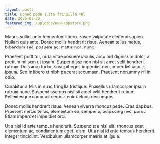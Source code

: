 ```yaml
---
layout: posts
title: Donec pede justo fringilla vel
date: 2025-01-30
featured_img: /uploads/new-appstore.png
---
```

Mauris sollicitudin fermentum libero. Fusce vulputate eleifend sapien. Nullam quis ante. Donec mollis hendrerit risus. Aenean tellus metus, bibendum sed, posuere ac, mattis non, nunc.



Praesent porttitor, nulla vitae posuere iaculis, arcu nisl dignissim dolor, a pretium mi sem ut ipsum. Suspendisse non nisl sit amet velit hendrerit rutrum. Duis arcu tortor, suscipit eget, imperdiet nec, imperdiet iaculis, ipsum. Sed in libero ut nibh placerat accumsan. Praesent nonummy mi in odio.



Curabitur a felis in nunc fringilla tristique. Phasellus ullamcorper ipsum rutrum nunc. Suspendisse non nisl sit amet velit hendrerit rutrum. Pellentesque commodo eros a enim. Nunc nec neque.



Donec mollis hendrerit risus. Aenean viverra rhoncus pede. Cras dapibus. Praesent metus tellus, elementum eu, semper a, adipiscing nec, purus. Etiam imperdiet imperdiet orci.



Ut a nisl id ante tempus hendrerit. Suspendisse nisl elit, rhoncus eget, elementum ac, condimentum eget, diam. Ut a nisl id ante tempus hendrerit. Integer tincidunt. Vestibulum ullamcorper mauris at ligula.
